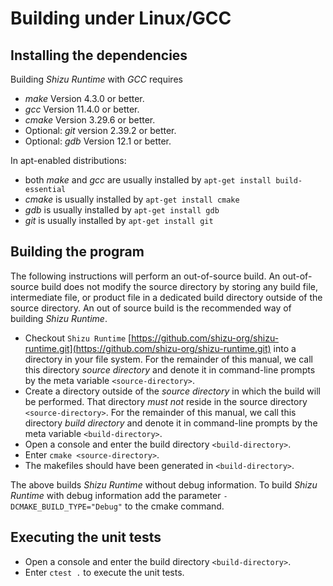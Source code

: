# Building under Linux/GCC

## Installing the dependencies

Building *Shizu Runtime* with *GCC* requires
- *make* Version 4.3.0 or better.
- *gcc* Version 11.4.0 or better.
- *cmake* Version 3.29.6 or better.
- Optional: *git* version 2.39.2 or better.
- Optional: *gdb* Version 12.1 or better.

In apt-enabled distributions:
- both *make* and *gcc* are usually installed by `apt-get install build-essential`
- *cmake* is usually installed by `apt-get install cmake`
- *gdb* is usually installed by `apt-get install gdb`
- *git* is usually installed by `apt-get install git`

## Building the program
The following instructions will perform an out-of-source build. An out-of-source build does not modify the source directory
by storing any build file, intermediate file, or product file in a dedicated build directory outside of the source directory.
An out of source build is the recommended way of building *Shizu Runtime*.

- Checkout `Shizu Runtime` [https://github.com/shizu-org/shizu-runtime.git](https://github.com/shizu-org/shizu-runtime.git) into a directory in your file system.
  For the remainder of this manual, we call this directory *source directory* and denote it in command-line prompts by the meta variable `<source-directory>`.
- Create a directory outside of the *source directory* in which the build will be performed.
  That directory *must not* reside in the source directory `<source-directory>`.
  For the remainder of this manual, we call this directory *build directory* and denote it in command-line prompts by the meta variable `<build-directory>`.
- Open a console and enter the build directory `<build-directory>`.
- Enter `cmake <source-directory>`.
- The makefiles should have been generated in `<build-directory>`.

The above builds *Shizu Runtime* without debug information. To build *Shizu Runtime* with debug information add the parameter `-DCMAKE_BUILD_TYPE="Debug"` to the cmake command.

## Executing the unit tests
- Open a console and enter the build directory `<build-directory>`.
- Enter `ctest .` to execute the unit tests.
